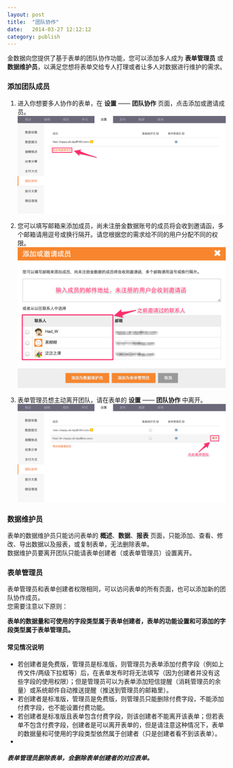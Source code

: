 ```yaml
---
layout: post
title:  "团队协作"
date:   2014-03-27 12:12:12
category: publish
---
```


金数据向您提供了基于表单的团队协作功能，您可以添加多人成为 **表单管理员** 或 **数据维护员**，以满足您想将表单交给专人打理或者让多人对数据进行维护的需求。

### 添加团队成员

1. 进入你想要多人协作的表单，在 **设置** —— **团队协作** 页面，点击添加或邀请成员。
	![](/images/team-1.png)

2. 您可以填写邮箱来添加成员，尚未注册金数据账号的成员将会收到邀请函，多个邮箱请用逗号或换行隔开。请您根据您的需求给不同的用户分配不同的权限。
	![](/images/team-2.png)

3. 表单管理员想主动离开团队，请在表单的 **设置** —— **团队协作** 中离开。
	![](/images/team-3.png)

### 数据维护员

表单的数据维护员只能访问表单的 **概述**、**数据**、**报表** 页面，只能添加、查看、修改、导出数据以及报表，或复制表单，无法删除表单。  
数据维护员要离开团队只能请表单创建者（或表单管理员）设置离开。

### 表单管理员

表单管理员和表单创建者权限相同，可以访问表单的所有页面，也可以添加新的团队协作成员。  
您需要注意以下原则：

**表单的数据量和可使用的字段类型属于表单创建者，表单的功能设置和可添加的字段类型属于表单管理员。**

#### 常见情况说明

* 若创建者是免费版，管理员是标准版，则管理员为表单添加付费字段（例如上传文件/两级下拉框等）后，在表单发布时将无法填写（因为创建者并没有这些字段的使用权限）；但是管理员可以为表单添加短信提醒（消耗管理员的余量）或系统邮件自动推送提醒（推送到管理员的邮箱里）。
* 若创建者是标准版，管理员是免费版，则管理员只能删除付费字段，不能添加付费字段，也不能设置付费功能。
* 若创建者是标准版且表单包含付费字段，则该创建者不能离开该表单；但若表单不包含付费字段，创建者是可以离开表单的，但是请注意这种情况下，表单的数据量和可使用的字段类型依然属于创建者（只是创建者看不到该表单）。
* 

##### 表单管理员删除表单，会删除表单创建者的对应表单。
